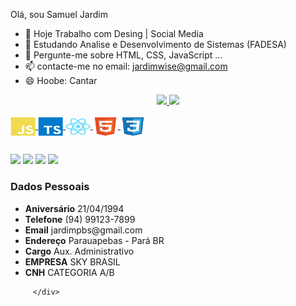 Olá, sou Samuel Jardim

- 🔭 Hoje Trabalho com Desing | Social Media
- 🌱 Estudando Analise e Desenvolvimento de Sistemas (FADESA)
- 💬 Pergunte-me sobre HTML, CSS, JavaScript ...
- 📫 contacte-me no email: jardimwise@gmail.com
- 😄 Hoobe: Cantar

<div align="center">
  <a href="https://github.com/samueljardim21">
  <img height="180em" src="https://github-readme-stats.vercel.app/api?username=samueljardim21&show_icons=true&theme=dracula&include_all_commits=true&count_private=true"/>
  <img height="170em" src="https://github-readme-stats.vercel.app/api/top-langs/?username=samueljardim21&layout=compact&langs_count=7&theme=dracula"/>
</div>

  <div style="display: inline_block"><br>
  <img align="center" alt="Samuel-Js" height="30" width="40" src="https://raw.githubusercontent.com/devicons/devicon/master/icons/javascript/javascript-plain.svg">
  <img align="center" alt="Samuel-Ts" height="30" width="40" src="https://raw.githubusercontent.com/devicons/devicon/master/icons/typescript/typescript-plain.svg">
  <img align="center" alt="Samuel-React" height="30" width="40" src="https://raw.githubusercontent.com/devicons/devicon/master/icons/react/react-original.svg">
  <img align="center" alt="Samuel-HTML" height="30" width="40" src="https://raw.githubusercontent.com/devicons/devicon/master/icons/html5/html5-original.svg">
  <img align="center" alt="Samuel-CSS" height="30" width="40" src="https://raw.githubusercontent.com/devicons/devicon/master/icons/css3/css3-original.svg">
</div>
  
 ##
  
  <div> 
  <a href="https://www.youtube.com/@samueljardim21" target="_blank"><img src="https://img.shields.io/badge/YouTube-FF0000?style=for-the-badge&logo=youtube&logoColor=white" target="_blank"></a>
  <a href="https://www.instagram.com/samueljardx?igsh=dDU1bWx4b281dHpm" target="_blank"><img src="https://img.shields.io/badge/-Instagram-%23E4405F?style=for-the-badge&logo=instagram&logoColor=white" target="_blank"></a> 
  <a href = "mailto:jardimwise@gmail.com"><img src="https://img.shields.io/badge/-Gmail-%23333?style=for-the-badge&logo=gmail&logoColor=white" target="_blank"></a>
  <a href="https://www.linkedin.com/in/samuel-jardim-029198242?utm_source=share&utm_campaign=share_via&utm_content=profile&utm_medium=android_app" target="_blank"><img src="https://img.shields.io/badge/-LinkedIn-%230077B5?style=for-the-badge&logo=linkedin&logoColor=white" target="_blank"></a> 
 
  <div class="fila">
   <!-- MEUS DADOS PESSOAIS -->
                <div class="col">
                    <h3>Dados Pessoais</h3>
                    <ul>
                        <li>
                            <strong>Aniversário</strong>
                            21/04/1994
                        </li>
                        <li>
                            <strong>Telefone</strong>
                            (94) 99123-7899
                        </li>
                        <li>
                            <strong>Email</strong>
                            jardimpbs@gmail.com
                        </li>
                        <li>
                            <strong>Endereço</strong>
                            Parauapebas - Pará BR
                        </li>
                        <li>
                            <strong>Cargo</strong>
                            <span>Aux. Administrativo</span>
                        </li>
                        <li>
                            <strong>EMPRESA</strong>
                            SKY BRASIL
                        </li>
                        <li>
                            <strong>CNH</strong>
                            CATEGORIA A/B
                        </li>
                    </ul>
    </div>
    

         </div>
